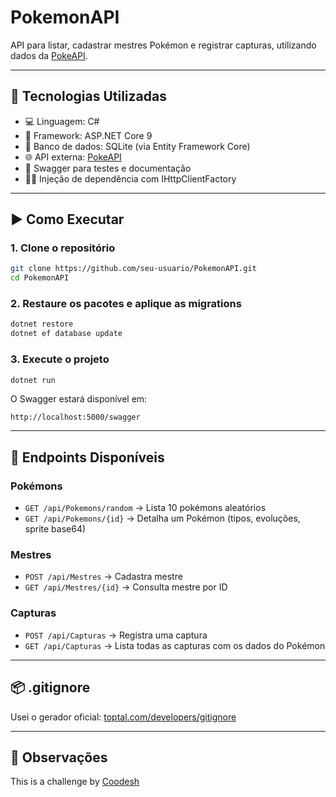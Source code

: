 # PokemonAPI

API para listar, cadastrar mestres Pokémon e registrar capturas, utilizando dados da [PokeAPI](https://pokeapi.co/).

---

## 🔧 Tecnologias Utilizadas

- 💻 Linguagem: C#
- 🚀 Framework: ASP.NET Core 9
- 🧱 Banco de dados: SQLite (via Entity Framework Core)
- 🌐 API externa: [PokeAPI](https://pokeapi.co/)
- 🧪 Swagger para testes e documentação
- 🐱‍💻 Injeção de dependência com IHttpClientFactory

---

## ▶️ Como Executar

### 1. Clone o repositório

```bash
git clone https://github.com/seu-usuario/PokemonAPI.git
cd PokemonAPI
```

### 2. Restaure os pacotes e aplique as migrations

```bash
dotnet restore
dotnet ef database update
```

### 3. Execute o projeto

```bash
dotnet run
```

O Swagger estará disponível em:

```
http://localhost:5000/swagger
```

---

## 📁 Endpoints Disponíveis

### Pokémons

- `GET /api/Pokemons/random` → Lista 10 pokémons aleatórios
- `GET /api/Pokemons/{id}` → Detalha um Pokémon (tipos, evoluções, sprite base64)

### Mestres

- `POST /api/Mestres` → Cadastra mestre
- `GET /api/Mestres/{id}` → Consulta mestre por ID

### Capturas

- `POST /api/Capturas` → Registra uma captura
- `GET /api/Capturas` → Lista todas as capturas com os dados do Pokémon

---

## 📦 .gitignore

Usei o gerador oficial: [toptal.com/developers/gitignore](https://www.toptal.com/developers/gitignore)

---

## 📌 Observações

This is a challenge by [Coodesh](https://coodesh.com/)
